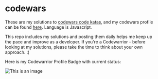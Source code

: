 # codewars

These are my solutions to [codewars code katas](https://www.codewars.com/dashboard/), and my codewars profile can be found [here](https://www.codewars.com/users/ana_URL/). Language is Javascript.

This repo includes my solutions and posting them daily helps me keep up the pace and improve as a developer. If you're a Codewarrior - before looking at my solutions, please take the time to think about your own approach. :) 

Here is my Codewarrior Profile Badge with current status:

![This is an image](https://www.codewars.com/users/ana_URL/badges/large )


